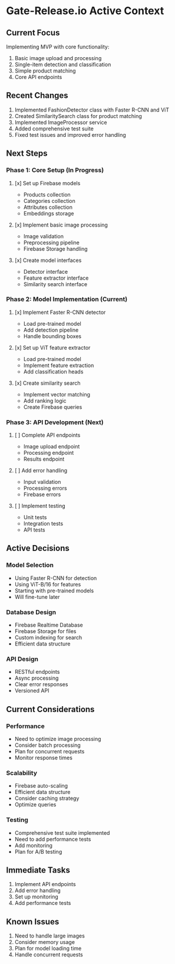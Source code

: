 # Gate-Release.io Active Context

## Current Focus
Implementing MVP with core functionality:
1. Basic image upload and processing
2. Single-item detection and classification
3. Simple product matching
4. Core API endpoints

## Recent Changes
1. Implemented FashionDetector class with Faster R-CNN and ViT
2. Created SimilaritySearch class for product matching
3. Implemented ImageProcessor service
4. Added comprehensive test suite
5. Fixed test issues and improved error handling

## Next Steps

### Phase 1: Core Setup (In Progress)
1. [x] Set up Firebase models
   - Products collection
   - Categories collection
   - Attributes collection
   - Embeddings storage

2. [x] Implement basic image processing
   - Image validation
   - Preprocessing pipeline
   - Firebase Storage handling

3. [x] Create model interfaces
   - Detector interface
   - Feature extractor interface
   - Similarity search interface

### Phase 2: Model Implementation (Current)
1. [x] Implement Faster R-CNN detector
   - Load pre-trained model
   - Add detection pipeline
   - Handle bounding boxes

2. [x] Set up ViT feature extractor
   - Load pre-trained model
   - Implement feature extraction
   - Add classification heads

3. [x] Create similarity search
   - Implement vector matching
   - Add ranking logic
   - Create Firebase queries

### Phase 3: API Development (Next)
1. [ ] Complete API endpoints
   - Image upload endpoint
   - Processing endpoint
   - Results endpoint

2. [ ] Add error handling
   - Input validation
   - Processing errors
   - Firebase errors

3. [ ] Implement testing
   - Unit tests
   - Integration tests
   - API tests

## Active Decisions

### Model Selection
- Using Faster R-CNN for detection
- Using ViT-B/16 for features
- Starting with pre-trained models
- Will fine-tune later

### Database Design
- Firebase Realtime Database
- Firebase Storage for files
- Custom indexing for search
- Efficient data structure

### API Design
- RESTful endpoints
- Async processing
- Clear error responses
- Versioned API

## Current Considerations

### Performance
- Need to optimize image processing
- Consider batch processing
- Plan for concurrent requests
- Monitor response times

### Scalability
- Firebase auto-scaling
- Efficient data structure
- Consider caching strategy
- Optimize queries

### Testing
- Comprehensive test suite implemented
- Need to add performance tests
- Add monitoring
- Plan for A/B testing

## Immediate Tasks
1. Implement API endpoints
2. Add error handling
3. Set up monitoring
4. Add performance tests

## Known Issues
1. Need to handle large images
2. Consider memory usage
3. Plan for model loading time
4. Handle concurrent requests 